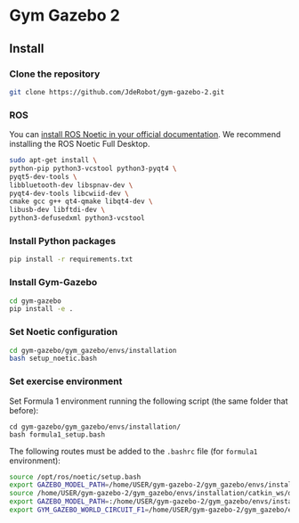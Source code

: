 # Gym Gazebo 2



## Install

### Clone the repository

```bash
git clone https://github.com/JdeRobot/gym-gazebo-2.git
```

### ROS

You can [install ROS Noetic in your official documentation](http://wiki.ros.org/noetic/Installation/Ubuntu). We recommend installing the ROS Noetic Full Desktop.

```bash
sudo apt-get install \
python-pip python3-vcstool python3-pyqt4 \
pyqt5-dev-tools \
libbluetooth-dev libspnav-dev \
pyqt4-dev-tools libcwiid-dev \
cmake gcc g++ qt4-qmake libqt4-dev \
libusb-dev libftdi-dev \
python3-defusedxml python3-vcstool
```

### Install Python packages

```bash
pip install -r requirements.txt
```

### Install Gym-Gazebo

```bash
cd gym-gazebo
pip install -e .
```

### Set Noetic configuration

```bash
cd gym-gazebo/gym_gazebo/envs/installation
bash setup_noetic.bash
```

### Set exercise environment

Set Formula 1 environment running the following script (the same folder that before):

```
cd gym-gazebo/gym_gazebo/envs/installation/
bash formula1_setup.bash
```

The following routes must be added to the `.bashrc` file (for `formula1` environment):

```bash
source /opt/ros/noetic/setup.bash
export GAZEBO_MODEL_PATH=/home/USER/gym-gazebo-2/gym_gazebo/envs/installation/catkin_ws/../../assets/models
source /home/USER/gym-gazebo-2/gym_gazebo/envs/installation/catkin_ws/devel/setup.bash
export GAZEBO_MODEL_PATH=:/home/USER/gym-gazebo-2/gym_gazebo/envs/installation/../assets/models
export GYM_GAZEBO_WORLD_CIRCUIT_F1=/home/USER/gym-gazebo-2/gym_gazebo/envs/installation/../assets/worlds/f1_1_simplecircuit.world
```

